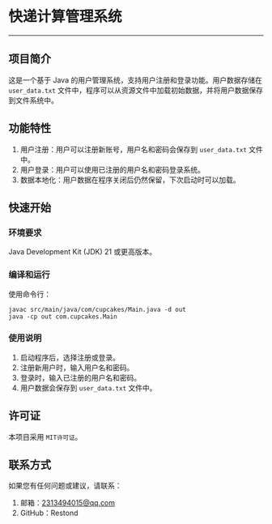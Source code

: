 # 快递计算管理系统

---

## 项目简介
这是一个基于 Java 的用户管理系统，支持用户注册和登录功能。用户数据存储在 `user_data.txt` 文件中，程序可以从资源文件中加载初始数据，并将用户数据保存到文件系统中。
## 功能特性
1. 用户注册：用户可以注册新账号，用户名和密码会保存到 `user_data.txt` 文件中。
2. 用户登录：用户可以使用已注册的用户名和密码登录系统。
3. 数据本地化：用户数据在程序关闭后仍然保留，下次启动时可以加载。
## 快速开始
### 环境要求
Java Development Kit (JDK) 21 或更高版本。
### 编译和运行
使用命令行：
```
javac src/main/java/com/cupcakes/Main.java -d out
java -cp out com.cupcakes.Main
```
### 使用说明
1. 启动程序后，选择注册或登录。
2. 注册新用户时，输入用户名和密码。
3. 登录时，输入已注册的用户名和密码。
4. 用户数据会保存到 `user_data.txt` 文件中。
## 许可证
本项目采用 `MIT许可证`。
## 联系方式
如果您有任何问题或建议，请联系：
1. 邮箱：2313494015@qq.com
2. GitHub：Restond